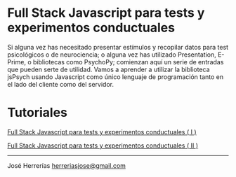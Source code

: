 # Full Stack Javascript para tests y experimentos conductuales

Si alguna vez has necesitado presentar estímulos y recopilar datos para test psicológicos o de neurociencia; o alguna vez has utilizado Presentation, E-Prime, o bibliotecas como PsychoPy; comienzan aquí un serie de entradas que pueden serte de utilidad. Vamos a aprender a utilizar la biblioteca jsPsych usando Javascript como único lenguaje de programación tanto en el lado del cliente como del servidor.

# Tutoriales

[Full Stack Javascript para tests y experimentos conductuales ( I )](http://herreriasjose.blogspot.com.es/2016/08/full-stack-javascript-para-tests-y.html)

[Full Stack Javascript para tests y experimentos conductuales ( II )](http://herreriasjose.blogspot.com.es/2016/09/full-stack-javascript-para-tests-y.html)

--------------------------------------------

José Herrerías
herreriasjose@gmail.com
